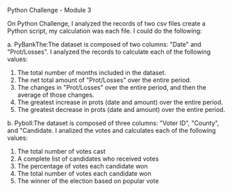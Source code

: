 Python Challenge - Module 3 

On Python Challenge,  I analyzed the records of two csv files create a Python script, my calculation was each file. I could do the following:

a.  PyBankThe:The dataset is composed of two columns: "Date" and "Prot/Losses". I analyzed the records to calculate each of the following values:
1. The total number of months included in the dataset.
2. The net total amount of "Prot/Losses" over the entire period.
3. The changes in "Prot/Losses" over the entire period, and then the average of those changes.
4. The greatest increase in prots (date and amount) over the entire period.
5. The greatest decrease in prots (date and amount) over the entire period.

b. Pyboll:The dataset is composed of three columns: "Voter ID", "County", and "Candidate. I analized the votes and calculates each of the
following values:
1. The total number of votes cast
2. A complete list of candidates who received votes
3. The percentage of votes each candidate won
4. The total number of votes each candidate won
5. The winner of the election based on popular vote